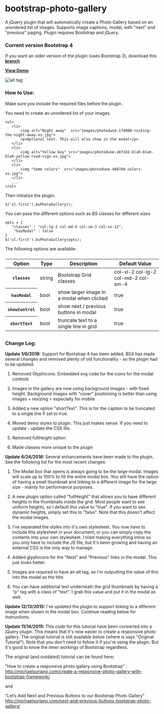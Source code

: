 # bootstrap-photo-gallery

A jQuery plugin that will automatically create a Photo Gallery based on an unordered list of images. Supports image captions, modal, with "next" and "previous" paging. Plugin requires Bootstrap and jQuery.

### Current version Bootstrap 4

If you want an older version of the plugin (uses Bootstrap 3), download this [**branch**](https://github.com/michaelsoriano/bootstrap-photo-gallery/tree/v1) 

[**View Demo**](http://demo.michaelsoriano.com/bootstrap-gallery/master/demo.html)

![alt tag](http://michaelsoriano.com/wp-content/uploads/2013/11/bspgallery.gif)

### How to Use:

Make sure you include the required files before the plugin.

You need to create an unordered list of your images.

```
<ul>
   <li>
       <img alt="Night away"  src="images/photodune-174908-rocking-the-night-away-xs.jpg">
       <p>Optional text. This will also show in the modal</p>
   </li>
   <li>
       <img alt="Yellow boy" src="images/photodune-287182-blah-blah-blah-yellow-road-sign-xs.jpg">
   </li>
   <li>
       <img "Some colors"  src="images/photodune-460760-colors-xs.jpg">
   </li>
   ...
</ul>

```

Then initialize the plugin. 

```
$('ul.first').bsPhotoGallery();
```

You can pass the different options such as BS classes for different sizes

```
opts = {
   "classes" : "col-lg-2 col-md-4 col-sm-3 col-xs-12",
    "hasModal" : false
}
$('ul.first').bsPhotoGallery(opts);
```

The following options are available: 

<table class="table table-bordered table-striped responsive-utilities" style="margin-top:25px; margin-bottom:30px;">
<thead>
<tr>
<th>Option</th>
<th>Type</th>
<th>Description</th>
<th class="hidden-xs">Default Value</th>
</tr>
</thead>
<tbody>
<tr>
<th><code>classes</code></th>
<td class="is-visible">string</td>
<td>Bootstrap Grid classes</td>
<td class="is-hidden hidden-xs">col-xl-2 col-lg-2 col-md-2 col-sm-4</td>
</tr>
<tr>
<th><code>hasModal</code></th>
<td class="is-hidden">bool</td>
<td>show larger image in a modal when clicked</td>
<td class="is-visible hidden-xs">true</td>
</tr>
<tr>
<th><code>showControl</code></th>
<td class="is-hidden">bool</td>
<td>show next / previous buttons in modal</td>
<td class="is-hidden hidden-xs">true</td>
</tr> 
<th><code>shortText</code></th>
<td class="is-hidden">bool</td>
<td>truncate text to a single line in grid</td>
<td class="is-hidden hidden-xs">true</td>
</tr> 
</tbody>
</table>

### Change Log:

<strong>Update 1/6/2018:</strong> Support for Bootstrap 4 has been added. BS4 has made several changes and removed plenty of old functionality - so the plugin had to be updated. 

1) Removed Glyphicons. Embedded svg code for the icons for the modal controls

2) Images in the gallery are now using background images - with fixed height. Background images with "cover" positioning is better than using images + resizing = especially for mobile

3) Added a new option "shortText". This is for the caption to be truncated to a single line if set to true. 

4) Moved demo styles to plugin. This just makes sense. If you need to update - update the CSS file. 

5) Removed fullHeight option 

6) Made classes more unique to the plugin

<strong>Update 6/24/2016: </strong> Several enhancements have been made to the plugin. See the following list for the most recent changes:

1) The Modal box that opens is always going to be the large modal. Images will scale up to 100% to fill the entire modal box. You still have the option of having a small thumbnail and linking to a different image for the large size - mainly for performance purposes.

2) A new plugin option called "fullHeight" that allows you to have different heights in the thumbnails inside the grid. Most people want to see uniform heights, so I default this value to "true". If you want to see dynamic heights, simply set this to "false". Note that this doesn't affect the modal images.

3) I've separated the styles into it's own stylesheet. You now have to include this stylesheet in your document, or you can simply copy the contents into your own stylesheet. I tried making everything inline so you only have to include the JS file, but it's been growing and having an external CSS is the only way to manage.

4) Added glyphicons for the "Next" and "Previous" links in the modal. This just looks better.

5) Images are required to have an alt tag, so I'm outputting the value of this into the modal as the title.

6) You can have additional text underneath the grid thumbnails by having a "p" tag with a class of "text". I grab this value and put it in the modal as well.

<strong>Update 12/13/2015: </strong> I've updated the plugin to support linking to a different image when shown in the modal box. Continue reading below for instructions.

<strong>Update 11/14/2015: </strong>This code for this tutorial have been converted into a jQuery plugin. This means that it's now easier to create a responsive photo gallery. The original tutorial is still available below (where is says "Original Tutorial"). Note that you don't need to follow it if you're using the plugin. But it's good to know the inner workings of Bootstrap regardless.


The original (and outdated) tutorial can be found here:

"How to create a responsive photo gallery using Bootstrap" :
http://michaelsoriano.com/create-a-responsive-photo-gallery-with-bootstrap-framework/

and

"Let’s Add Next and Previous Buttons to our Bootstrap Photo Gallery"
http://michaelsoriano.com/next-and-previous-buttons-bootstrap-photo-gallery/
